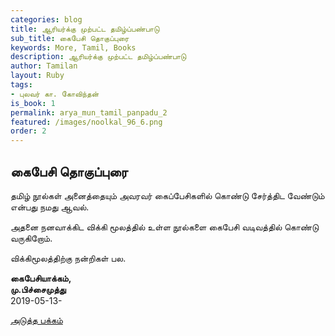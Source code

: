 ```yaml
---
categories: blog
title: ஆரியர்க்கு முற்பட்ட தமிழ்ப்பண்பாடு
sub_title: கைபேசி தொகுப்புரை
keywords: More, Tamil, Books
description: ஆரியர்க்கு முற்பட்ட தமிழ்ப்பண்பாடு
author: Tamilan
layout: Ruby
tags:
- புலவர் கா. கோவிந்தன்
is_book: 1
permalink: arya_mun_tamil_panpadu_2
featured: /images/noolkal_96_6.png
order: 2
---
```

## கைபேசி தொகுப்புரை

தமிழ் நூல்கள் அனைத்தையும் அவரவர் கைப்பேசிகளில் கொண்டு சேர்த்திட வேண்டும் என்பது நமது ஆவல்.

அதனை நனவாக்கிட விக்கி மூலத்தில் உள்ள நூல்களை கைபேசி வடிவத்தில் கொண்டு வருகிறோம்.

விக்கிமூலத்திற்கு நன்றிகள் பல.

**கைபேசியாக்கம்,  
மு.பிச்சைமுத்து**  
2019-05-13-

[அடுத்த பக்கம்](arya_mun_tamil_panpadu_3)